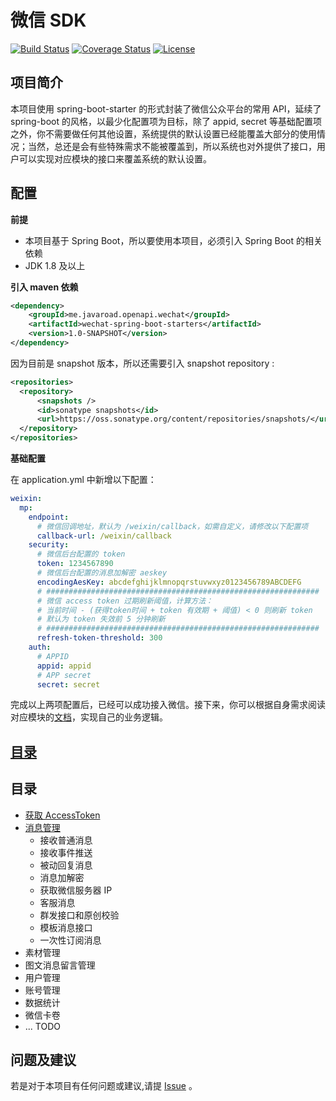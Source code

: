 # 微信 SDK
[![Build Status](https://www.travis-ci.org/heyuxian/weixin-sdk.svg?branch=master)](https://www.travis-ci.org/heyuxian/weixin-sdk)
[![Coverage Status](https://coveralls.io/repos/github/heyuxian/weixin-sdk/badge.svg?branch=master)](https://coveralls.io/github/heyuxian/weixin-sdk?branch=master)
[![License](https://img.shields.io/badge/License-Apache%202.0-blue.svg)](https://opensource.org/licenses/Apache-2.0)

## 项目简介

本项目使用 spring-boot-starter 的形式封装了微信公众平台的常用 API，延续了 spring-boot 的风格，以最少化配置项为目标，除了 appid, secret 等基础配置项之外，你不需要做任何其他设置，系统提供的默认设置已经能覆盖大部分的使用情况；当然，总还是会有些特殊需求不能被覆盖到，所以系统也对外提供了接口，用户可以实现对应模块的接口来覆盖系统的默认设置。

## 配置

**前提**

- 本项目基于 Spring Boot，所以要使用本项目，必须引入 Spring Boot 的相关依赖
- JDK 1.8 及以上

**引入 maven 依赖**

```xml
<dependency>
	<groupId>me.javaroad.openapi.wechat</groupId>
	<artifactId>wechat-spring-boot-starters</artifactId>
	<version>1.0-SNAPSHOT</version>
</dependency>
```

因为目前是 snapshot 版本，所以还需要引入 snapshot repository :

```xml
<repositories>
  <repository>
      <snapshots />
      <id>sonatype snapshots</id>
      <url>https://oss.sonatype.org/content/repositories/snapshots/</url>
  </repository>
</repositories>
```

**基础配置**

在 application.yml 中新增以下配置：

```yaml
weixin:
  mp:
    endpoint:
      # 微信回调地址，默认为 /weixin/callback，如需自定义，请修改以下配置项
      callback-url: /weixin/callback
    security:
      # 微信后台配置的 token
      token: 1234567890
      # 微信后台配置的消息加解密 aeskey
      encodingAesKey: abcdefghijklmnopqrstuvwxyz0123456789ABCDEFG
      # #############################################################
      # 微信 access token 过期刷新阈值，计算方法：
      # 当前时间 - (获得token时间 + token 有效期 + 阈值) < 0 则刷新 token
      # 默认为 token 失效前 5 分钟刷新
      # #############################################################
      refresh-token-threshold: 300
    auth:
      # APPID
      appid: appid
      # APP secret
      secret: secret
```

完成以上两项配置后，已经可以成功接入微信。接下来，你可以根据自身需求阅读对应模块的[文档](https://github.com/heyuxian/weixin-sdk/wiki)，实现自己的业务逻辑。

## [目录](https://github.com/heyuxian/weixin-sdk/wiki)

## 目录

- [获取 AccessToken](https://github.com/heyuxian/weixin-sdk/wiki/%E8%8E%B7%E5%8F%96-AccessToken)
- [消息管理](https://github.com/heyuxian/weixin-sdk/wiki/%E6%B6%88%E6%81%AF%E7%AE%A1%E7%90%86)
  - 接收普通消息
  - 接收事件推送
  - 被动回复消息
  - 消息加解密
  - 获取微信服务器 IP
  - 客服消息
  - 群发接口和原创校验
  - 模板消息接口
  - 一次性订阅消息
- 素材管理
- 图文消息留言管理
- 用户管理
- 账号管理
- 数据统计
- 微信卡卷
- ... TODO


## 问题及建议

若是对于本项目有任何问题或建议,请提 [Issue](https://github.com/heyuxian/weixin-sdk/issues/new) 。
